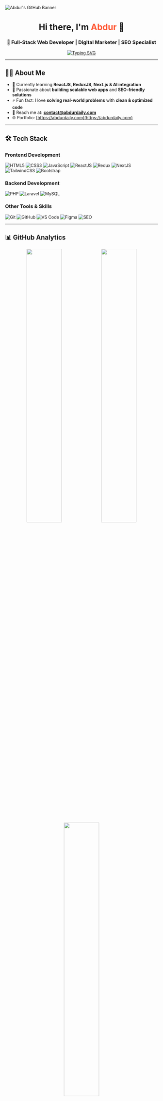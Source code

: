 <!-- Banner -->
![Abdur's GitHub Banner](https://i.ibb.co/NykmyfW/modern-github-banner.png)

<h1 align="center">Hi there, I'm <span style="color:#FF5733;">Abdur</span> 👋</h1>
<h3 align="center">🚀 Full-Stack Web Developer | Digital Marketer | SEO Specialist</h3>

<p align="center">
  <a href="https://github.com/abdurDaily">
    <img src="https://readme-typing-svg.herokuapp.com?font=Fira+Code&size=22&duration=3000&pause=1000&color=FF5733&center=true&vCenter=true&width=500&lines=Full+Stack+Web+Developer;Laravel+%7C+React+%7C+Next.js;SEO+%7C+Digital+Marketing+Expert;Open+Source+Enthusiast" alt="Typing SVG" />
  </a>
</p>

---

## 👨‍💻 **About Me**

- 🌱 Currently learning **ReactJS, ReduxJS, Next.js & AI integration**
- 💼 Passionate about **building scalable web apps** and **SEO-friendly solutions**
- ⚡ Fun fact: I love **solving real-world problems** with **clean & optimized code**
- 📧 Reach me at: **contact@abdurdaily.com**
- 🌐 Portfolio: [https://abdurdaily.com](https://abdurdaily.com)

---

## 🛠️ **Tech Stack**

### **Frontend Development**
![HTML5](https://img.shields.io/badge/HTML5-E34F26?style=for-the-badge&logo=html5&logoColor=white)
![CSS3](https://img.shields.io/badge/CSS3-1572B6?style=for-the-badge&logo=css3&logoColor=white)
![JavaScript](https://img.shields.io/badge/JavaScript-F7DF1E?style=for-the-badge&logo=javascript&logoColor=black)
![ReactJS](https://img.shields.io/badge/ReactJS-61DAFB?style=for-the-badge&logo=react&logoColor=black)
![Redux](https://img.shields.io/badge/Redux-764ABC?style=for-the-badge&logo=redux&logoColor=white)
![NextJS](https://img.shields.io/badge/Next.js-000000?style=for-the-badge&logo=next.js&logoColor=white)
![TailwindCSS](https://img.shields.io/badge/Tailwind_CSS-38B2AC?style=for-the-badge&logo=tailwind-css&logoColor=white)
![Bootstrap](https://img.shields.io/badge/Bootstrap-563D7C?style=for-the-badge&logo=bootstrap&logoColor=white)

### **Backend Development**
![PHP](https://img.shields.io/badge/PHP-777BB4?style=for-the-badge&logo=php&logoColor=white)
![Laravel](https://img.shields.io/badge/Laravel-FF2D20?style=for-the-badge&logo=laravel&logoColor=white)
![MySQL](https://img.shields.io/badge/MySQL-005C84?style=for-the-badge&logo=mysql&logoColor=white)

### **Other Tools & Skills**
![Git](https://img.shields.io/badge/Git-F05033?style=for-the-badge&logo=git&logoColor=white)
![GitHub](https://img.shields.io/badge/GitHub-181717?style=for-the-badge&logo=github)
![VS Code](https://img.shields.io/badge/VS_Code-0078D4?style=for-the-badge&logo=visual-studio-code&logoColor=white)
![Figma](https://img.shields.io/badge/Figma-F24E1E?style=for-the-badge&logo=figma&logoColor=white)
![SEO](https://img.shields.io/badge/SEO-4285F4?style=for-the-badge&logo=google&logoColor=white)

---

## 📊 **GitHub Analytics**

<p align="center">
  <img width="48%" src="https://github-readme-stats.vercel.app/api?username=abdurDaily&show_icons=true&theme=radical" />
  <img width="48%" src="https://github-readme-streak-stats.herokuapp.com/?user=abdurDaily&theme=radical" />
</p>

<p align="center">
  <img width="48%" src="https://github-readme-stats.vercel.app/api/top-langs/?username=abdurDaily&layout=compact&theme=radical" />
</p>

---

## 🏆 **Achievements & Trophies**

<p align="center">
  <img src="https://github-profile-trophy.vercel.app/?username=abdurDaily&theme=radical&row=1&column=6&margin-w=10&margin-h=10" alt="trophies" />
</p>

---

## 🚀 **Pinned Projects**

<p align="center">
  <a href="https://github.com/abdurDaily/your-laravel-project">
    <img src="https://github-readme-stats.vercel.app/api/pin/?username=abdurDaily&repo=your-laravel-project&theme=radical" />
  </a>
  <a href="https://github.com/abdurDaily/your-nextjs-project">
    <img src="https://github-readme-stats.vercel.app/api/pin/?username=abdurDaily&repo=your-nextjs-project&theme=radical" />
  </a>
</p>

---

## 🌐 **Let's Connect**

<p align="center">
  <a href="https://www.facebook.com/abdurDaily">
    <img src="https://img.shields.io/badge/Facebook-1877F2?style=for-the-badge&logo=facebook&logoColor=white">
  </a>
  <a href="https://www.linkedin.com/in/abdurdaily/">
    <img src="https://img.shields.io/badge/LinkedIn-0A66C2?style=for-the-badge&logo=linkedin&logoColor=white">
  </a>
  <a href="https://abdurdaily.com/">
    <img src="https://img.shields.io/badge/Website-FF7139?style=for-the-badge&logo=firefox&logoColor=white">
  </a>
  <a href="mailto:contact@abdurdaily.com">
    <img src="https://img.shields.io/badge/Email-D14836?style=for-the-badge&logo=gmail&logoColor=white">
  </a>
</p>

---

⭐ **If you like my work, don't forget to star my repositories!**
